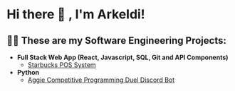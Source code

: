 <h1>Hi there 👋 , I'm Arkeldi! <br/></h1>
                                     
<h2>👨‍💻 These are my Software Engineering Projects:</h2>

- <b>Full Stack Web App (React, Javascript, SQL, Git and API Components)</b>
  - [Starbucks POS System](https://github.com/arkeldi/StarbucksPOS)
- <b>Python</b>
  - [Aggie Competitive Programming Duel Discord Bot](https://github.com/arkeldi/ACPC-Discord-Bot)


